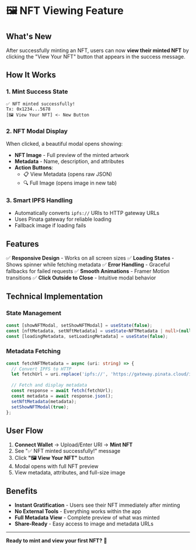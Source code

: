# 🖼️ NFT Viewing Feature

## What's New

After successfully minting an NFT, users can now **view their minted NFT** by clicking the "View Your NFT" button that appears in the success message.

## How It Works

### 1. **Mint Success State**
```
✅ NFT minted successfully!
Tx: 0x1234...5678
[🖼️ View Your NFT] <- New Button
```

### 2. **NFT Modal Display**
When clicked, a beautiful modal opens showing:
- **NFT Image** - Full preview of the minted artwork
- **Metadata** - Name, description, and attributes
- **Action Buttons**:
  - 📋 View Metadata (opens raw JSON)
  - 🔍 Full Image (opens image in new tab)

### 3. **Smart IPFS Handling**
- Automatically converts `ipfs://` URIs to HTTP gateway URLs
- Uses Pinata gateway for reliable loading
- Fallback image if loading fails

## Features

✅ **Responsive Design** - Works on all screen sizes
✅ **Loading States** - Shows spinner while fetching metadata
✅ **Error Handling** - Graceful fallbacks for failed requests
✅ **Smooth Animations** - Framer Motion transitions
✅ **Click Outside to Close** - Intuitive modal behavior

## Technical Implementation

### State Management
```typescript
const [showNFTModal, setShowNFTModal] = useState(false);
const [nftMetadata, setNftMetadata] = useState<NFTMetadata | null>(null);
const [loadingMetadata, setLoadingMetadata] = useState(false);
```

### Metadata Fetching
```typescript
const fetchNFTMetadata = async (uri: string) => {
  // Convert IPFS to HTTP
  let fetchUrl = uri.replace('ipfs://', 'https://gateway.pinata.cloud/ipfs/');
  
  // Fetch and display metadata
  const response = await fetch(fetchUrl);
  const metadata = await response.json();
  setNftMetadata(metadata);
  setShowNFTModal(true);
};
```

## User Flow

1. **Connect Wallet** → Upload/Enter URI → **Mint NFT**
2. See "✅ NFT minted successfully!" message
3. Click **"🖼️ View Your NFT"** button
4. Modal opens with full NFT preview
5. View metadata, attributes, and full-size image

## Benefits

- **Instant Gratification** - Users see their NFT immediately after minting
- **No External Tools** - Everything works within the app
- **Full Metadata View** - Complete preview of what was minted
- **Share-Ready** - Easy access to image and metadata URLs

---

**Ready to mint and view your first NFT?** 🚀
